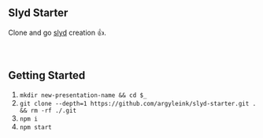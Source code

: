 ## Slyd Starter
Clone and go [slyd](https://github.com/argyleink/slyd) creation 👍.

<br>

## Getting Started
1. `mkdir new-presentation-name && cd $_`
1. `git clone --depth=1 https://github.com/argyleink/slyd-starter.git . && rm -rf ./.git`
1. `npm i`
1. `npm start`
